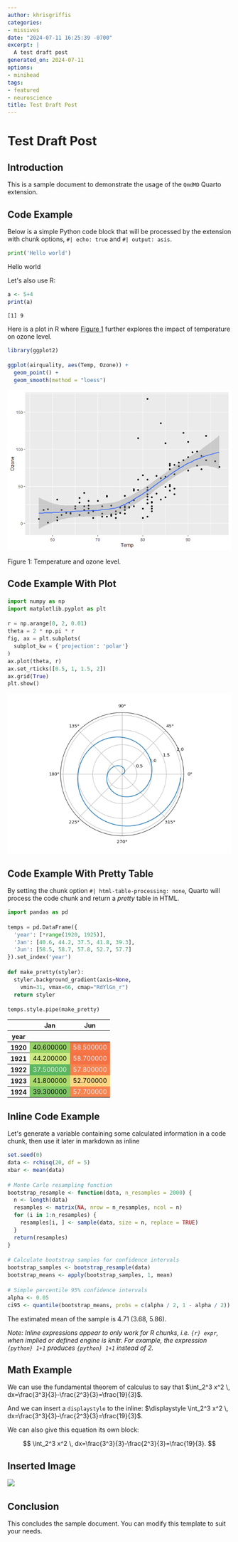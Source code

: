 ```yaml
---
author: khrisgriffis
categories:
- missives
date: "2024-07-11 16:25:39 -0700"
excerpt: |
  A test draft post
generated_on: 2024-07-11
options:
- minihead
tags:
- featured
- neuroscience
title: Test Draft Post
---
```


# Test Draft Post

## Introduction

This is a sample document to demonstrate the usage of the `QmdMD` Quarto
extension.

## Code Example

Below is a simple Python code block that will be processed by the
extension with chunk options, `#| echo: true` and `#| output: asis`.

``` python
print('Hello world')
```

Hello world

Let's also use R:

``` r
a <- 5+4
print(a)
```

    [1] 9

Here is a plot in R where [Figure 1](#fig-airquality) further explores
the impact of temperature on ozone level.

``` r
library(ggplot2)

ggplot(airquality, aes(Temp, Ozone)) + 
  geom_point() + 
  geom_smooth(method = "loess")
```

<div id="fig-airquality">

![](assets/images/fig-airquality-1.png)


Figure 1: Temperature and ozone level.

</div>

## Code Example With Plot

``` python
import numpy as np
import matplotlib.pyplot as plt

r = np.arange(0, 2, 0.01)
theta = 2 * np.pi * r
fig, ax = plt.subplots(
  subplot_kw = {'projection': 'polar'} 
)
ax.plot(theta, r)
ax.set_rticks([0.5, 1, 1.5, 2])
ax.grid(True)
plt.show()
```

![](assets/images/fig1-1.png)

## Code Example With Pretty Table

By setting the chunk option `#| html-table-processing: none`, Quarto
will process the code chunk and return a *pretty* table in HTML.

``` python
import pandas as pd

temps = pd.DataFrame({
  'year': [*range(1920, 1925)],
  'Jan': [40.6, 44.2, 37.5, 41.8, 39.3], 
  'Jun': [58.5, 58.7, 57.8, 52.7, 57.7]
}).set_index('year')

def make_pretty(styler):
  styler.background_gradient(axis=None,
    vmin=31, vmax=66, cmap="RdYlGn_r")
  return styler

temps.style.pipe(make_pretty)
```

<style type="text/css">
#T_42efa_row0_col0 {
  background-color: #96d268;
  color: #000000;
}
#T_42efa_row0_col1 {
  background-color: #f57547;
  color: #f1f1f1;
}
#T_42efa_row1_col0 {
  background-color: #cdea83;
  color: #000000;
}
#T_42efa_row1_col1 {
  background-color: #f57245;
  color: #f1f1f1;
}
#T_42efa_row2_col0 {
  background-color: #5ab760;
  color: #f1f1f1;
}
#T_42efa_row2_col1 {
  background-color: #f7814c;
  color: #f1f1f1;
}
#T_42efa_row3_col0 {
  background-color: #a9da6c;
  color: #000000;
}
#T_42efa_row3_col1 {
  background-color: #fed683;
  color: #000000;
}
#T_42efa_row4_col0 {
  background-color: #7dc765;
  color: #000000;
}
#T_42efa_row4_col1 {
  background-color: #f7844e;
  color: #f1f1f1;
}
</style>
<table id="T_42efa">
  <thead>
    <tr>
      <th class="blank level0" >&nbsp;</th>
      <th id="T_42efa_level0_col0" class="col_heading level0 col0" >Jan</th>
      <th id="T_42efa_level0_col1" class="col_heading level0 col1" >Jun</th>
    </tr>
    <tr>
      <th class="index_name level0" >year</th>
      <th class="blank col0" >&nbsp;</th>
      <th class="blank col1" >&nbsp;</th>
    </tr>
  </thead>
  <tbody>
    <tr>
      <th id="T_42efa_level0_row0" class="row_heading level0 row0" >1920</th>
      <td id="T_42efa_row0_col0" class="data row0 col0" >40.600000</td>
      <td id="T_42efa_row0_col1" class="data row0 col1" >58.500000</td>
    </tr>
    <tr>
      <th id="T_42efa_level0_row1" class="row_heading level0 row1" >1921</th>
      <td id="T_42efa_row1_col0" class="data row1 col0" >44.200000</td>
      <td id="T_42efa_row1_col1" class="data row1 col1" >58.700000</td>
    </tr>
    <tr>
      <th id="T_42efa_level0_row2" class="row_heading level0 row2" >1922</th>
      <td id="T_42efa_row2_col0" class="data row2 col0" >37.500000</td>
      <td id="T_42efa_row2_col1" class="data row2 col1" >57.800000</td>
    </tr>
    <tr>
      <th id="T_42efa_level0_row3" class="row_heading level0 row3" >1923</th>
      <td id="T_42efa_row3_col0" class="data row3 col0" >41.800000</td>
      <td id="T_42efa_row3_col1" class="data row3 col1" >52.700000</td>
    </tr>
    <tr>
      <th id="T_42efa_level0_row4" class="row_heading level0 row4" >1924</th>
      <td id="T_42efa_row4_col0" class="data row4 col0" >39.300000</td>
      <td id="T_42efa_row4_col1" class="data row4 col1" >57.700000</td>
    </tr>
  </tbody>
</table>

## Inline Code Example

Let's generate a variable containing some calculated information in a
code chunk, then use it later in markdown as inline

``` r
set.seed(0)
data <- rchisq(20, df = 5)
xbar <- mean(data)

# Monte Carlo resampling function
bootstrap_resample <- function(data, n_resamples = 2000) {
  n <- length(data)
  resamples <- matrix(NA, nrow = n_resamples, ncol = n)
  for (i in 1:n_resamples) {
    resamples[i, ] <- sample(data, size = n, replace = TRUE)
  }
  return(resamples)
}

# Calculate bootstrap samples for confidence intervals
bootstrap_samples <- bootstrap_resample(data)
bootstrap_means <- apply(bootstrap_samples, 1, mean)

# Simple percentile 95% confidence intervals
alpha <- 0.05
ci95 <- quantile(bootstrap_means, probs = c(alpha / 2, 1 - alpha / 2))
```

The estimated mean of the sample is 4.71 (3.68, 5.86).

*Note: Inline expressions appear to only work for R chunks,
i.e. `{r} expr`, when implied or defined engine is knitr. For example,
the expression `{python} 1+1` produces `{python} 1+1` instead of 2.*

## Math Example

We can use the fundamental theorem of calculus to say that
$\int_2^3 x^2 \, dx=\frac{3^3}{3}-\frac{2^3}{3}=\frac{19}{3}$.

And we can insert a `displaystyle` to the inline:
$\displaystyle \int_2^3 x^2 \, dx=\frac{3^3}{3}-\frac{2^3}{3}=\frac{19}{3}$.

We can also give this equation its own block:

$$
    \int_2^3 x^2 \, dx=\frac{3^3}{3}-\frac{2^3}{3}=\frac{19}{3}.
$$

## Inserted Image

![](https://encrypted-tbn0.gstatic.com/images?q=tbn:ANd9GcR6ojleC2mULCBHamdrJaKVXt428YbVIjNcXmDL6SmWPvd7JTU&s.png)

## Conclusion

This concludes the sample document. You can modify this template to suit
your needs.
